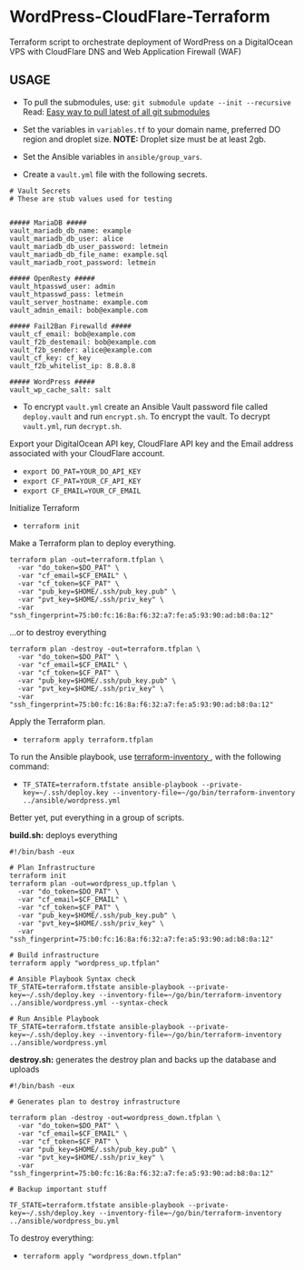 # WordPress-CloudFlare-Terraform
Terraform script to orchestrate deployment of WordPress on a DigitalOcean VPS with CloudFlare DNS and Web Application Firewall (WAF)

USAGE
-----
- To pull the submodules, use: `git submodule update --init --recursive`
Read: [Easy way to pull latest of all git submodules](https://stackoverflow.com/questions/1030169/easy-way-to-pull-latest-of-all-git-submodules)

- Set the variables in `variables.tf` to your domain name, preferred DO region and droplet size.
**NOTE:** Droplet size must be at least 2gb.

- Set the Ansible variables in `ansible/group_vars`.

- Create a `vault.yml` file with the following secrets.

```
# Vault Secrets
# These are stub values used for testing


##### MariaDB #####
vault_mariadb_db_name: example
vault_mariadb_db_user: alice
vault_mariadb_db_user_password: letmein
vault_mariadb_db_file_name: example.sql
vault_mariadb_root_password: letmein

##### OpenResty #####
vault_htpasswd_user: admin
vault_htpasswd_pass: letmein
vault_server_hostname: example.com
vault_admin_email: bob@example.com

##### Fail2Ban Firewalld #####
vault_cf_email: bob@example.com
vault_f2b_destemail: bob@example.com
vault_f2b_sender: alice@example.com
vault_cf_key: cf_key
vault_f2b_whitelist_ip: 8.8.8.8

##### WordPress #####
vault_wp_cache_salt: salt
```

- To encrypt `vault.yml` create an Ansible Vault password file called `deploy.vault` and run `encrypt.sh`. To encrypt the vault. To decrypt `vault.yml`, run `decrypt.sh`.


Export your DigitalOcean API key, CloudFlare API key and the Email address associated with your CloudFlare account.
- `export DO_PAT=YOUR_DO_API_KEY`
- `export CF_PAT=YOUR_CF_API_KEY`
- `export CF_EMAIL=YOUR_CF_EMAIL`

Initialize Terraform
- `terraform init`

Make a Terraform plan to deploy everything.
```
terraform plan -out=terraform.tfplan \
  -var "do_token=$DO_PAT" \
  -var "cf_email=$CF_EMAIL" \
  -var "cf_token=$CF_PAT" \
  -var "pub_key=$HOME/.ssh/pub_key.pub" \
  -var "pvt_key=$HOME/.ssh/priv_key" \
  -var "ssh_fingerprint=75:b0:fc:16:8a:f6:32:a7:fe:a5:93:90:ad:b8:0a:12"
```

...or to destroy everything
```
terraform plan -destroy -out=terraform.tfplan \
  -var "do_token=$DO_PAT" \
  -var "cf_email=$CF_EMAIL" \
  -var "cf_token=$CF_PAT" \
  -var "pub_key=$HOME/.ssh/pub_key.pub" \
  -var "pvt_key=$HOME/.ssh/priv_key" \
  -var "ssh_fingerprint=75:b0:fc:16:8a:f6:32:a7:fe:a5:93:90:ad:b8:0a:12"
```

Apply the Terraform plan.
- `terraform apply terraform.tfplan`

To run the Ansible playbook, use [terraform-inventory ](https://github.com/adammck/terraform-inventory), with the following command:
- `TF_STATE=terraform.tfstate ansible-playbook --private-key=~/.ssh/deploy.key --inventory-file=~/go/bin/terraform-inventory ../ansible/wordpress.yml
`

Better yet, put everything in a group of scripts.

**build.sh:** deploys everything

```
#!/bin/bash -eux

# Plan Infrastructure
terraform init
terraform plan -out=wordpress_up.tfplan \
  -var "do_token=$DO_PAT" \
  -var "cf_email=$CF_EMAIL" \
  -var "cf_token=$CF_PAT" \
  -var "pub_key=$HOME/.ssh/pub_key.pub" \
  -var "pvt_key=$HOME/.ssh/priv_key" \
  -var "ssh_fingerprint=75:b0:fc:16:8a:f6:32:a7:fe:a5:93:90:ad:b8:0a:12"

# Build infrastructure
terraform apply "wordpress_up.tfplan"

# Ansible Playbook Syntax check
TF_STATE=terraform.tfstate ansible-playbook --private-key=~/.ssh/deploy.key --inventory-file=~/go/bin/terraform-inventory ../ansible/wordpress.yml --syntax-check

# Run Ansible Playbook
TF_STATE=terraform.tfstate ansible-playbook --private-key=~/.ssh/deploy.key --inventory-file=~/go/bin/terraform-inventory ../ansible/wordpress.yml
```

**destroy.sh:** generates the destroy plan and backs up the database and uploads
```
#!/bin/bash -eux

# Generates plan to destroy infrastructure

terraform plan -destroy -out=wordpress_down.tfplan \
  -var "do_token=$DO_PAT" \
  -var "cf_email=$CF_EMAIL" \
  -var "cf_token=$CF_PAT" \
  -var "pub_key=$HOME/.ssh/pub_key.pub" \
  -var "pvt_key=$HOME/.ssh/priv_key" \
  -var "ssh_fingerprint=75:b0:fc:16:8a:f6:32:a7:fe:a5:93:90:ad:b8:0a:12"

# Backup important stuff

TF_STATE=terraform.tfstate ansible-playbook --private-key=~/.ssh/deploy.key --inventory-file=~/go/bin/terraform-inventory ../ansible/wordpress_bu.yml
```

To destroy everything:
- `terraform apply "wordpress_down.tfplan"`
